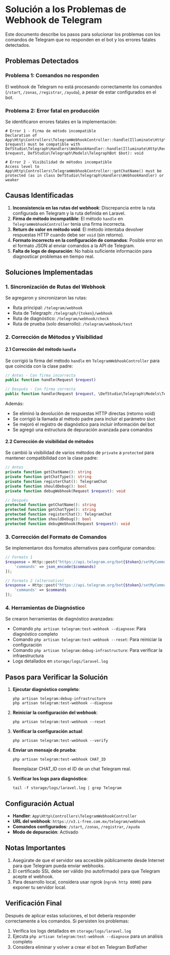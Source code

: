 # Solución a los Problemas de Webhook de Telegram

Este documento describe los pasos para solucionar los problemas con los comandos de Telegram que no responden en el bot y los errores fatales detectados.

## Problemas Detectados

### Problema 1: Comandos no responden
El webhook de Telegram no está procesando correctamente los comandos (`/start`, `/zonas`, `/registrar`, `/ayuda`), a pesar de estar configurados en el bot.

### Problema 2: Error fatal en producción
Se identificaron errores fatales en la implementación:

```
# Error 1 - Firma de método incompatible
Declaration of App\Http\Controllers\TelegramWebhookController::handle(Illuminate\Http\Request $request) must be compatible with DefStudio\Telegraph\Handlers\WebhookHandler::handle(Illuminate\Http\Request $request, DefStudio\Telegraph\Models\TelegraphBot $bot): void

# Error 2 - Visibilidad de métodos incompatible
Access level to App\Http\Controllers\TelegramWebhookController::getChatName() must be protected (as in class DefStudio\Telegraph\Handlers\WebhookHandler) or weaker
```

## Causas Identificadas

1. **Inconsistencia en las rutas del webhook**: Discrepancia entre la ruta configurada en Telegram y la ruta definida en Laravel.
2. **Firma de método incompatible**: El método `handle` en `TelegramWebhookController` tenía una firma incorrecta.
3. **Return de valor en método void**: El método intentaba devolver respuestas HTTP cuando debe ser `void` (sin retorno).
4. **Formato incorrecto en la configuración de comandos**: Posible error en el formato JSON al enviar comandos a la API de Telegram.
5. **Falta de logs de depuración**: No había suficiente información para diagnosticar problemas en tiempo real.

## Soluciones Implementadas

### 1. Sincronización de Rutas del Webhook

Se agregaron y sincronizaron las rutas:
- Ruta principal: `/telegram/webhook`
- Ruta de Telegraph: `/telegraph/{token}/webhook`
- Ruta de diagnóstico: `/telegram/webhook/check`
- Ruta de prueba (solo desarrollo): `/telegram/webhook/test`

### 2. Corrección de Métodos y Visibilidad

#### 2.1 Corrección del método `handle`

Se corrigió la firma del método `handle` en `TelegramWebhookController` para que coincida con la clase padre:

```php
// Antes - Con firma incorrecta
public function handle(Request $request)

// Después - Con firma correcta
public function handle(Request $request, \DefStudio\Telegraph\Models\TelegraphBot $bot): void
```

Además:
- Se eliminó la devolución de respuestas HTTP directas (retorno void)
- Se corrigió la llamada al método padre para incluir el parámetro `$bot`
- Se mejoró el registro de diagnóstico para incluir información del bot
- Se agregó una estructura de depuración avanzada para comandos

#### 2.2 Corrección de visibilidad de métodos

Se cambió la visibilidad de varios métodos de `private` a `protected` para mantener compatibilidad con la clase padre:

```php
// Antes
private function getChatName(): string
private function getChatType(): string
private function registerChat(): TelegramChat
private function shouldDebug(): bool
private function debugWebhook(Request $request): void

// Después
protected function getChatName(): string
protected function getChatType(): string
protected function registerChat(): TelegramChat
protected function shouldDebug(): bool
protected function debugWebhook(Request $request): void
```

### 3. Corrección del Formato de Comandos

Se implementaron dos formatos alternativos para configurar comandos:
```php
// Formato 1
$response = Http::post("https://api.telegram.org/bot{$token}/setMyCommands", [
    'commands' => json_encode($commands)
]);

// Formato 2 (alternativo)
$response = Http::post("https://api.telegram.org/bot{$token}/setMyCommands", [
    'commands' => $commands
]);
```

### 4. Herramientas de Diagnóstico

Se crearon herramientas de diagnóstico avanzadas:
- Comando `php artisan telegram:test-webhook --diagnose`: Para diagnóstico completo
- Comando `php artisan telegram:test-webhook --reset`: Para reiniciar la configuración
- Comando `php artisan telegram:debug-infrastructure`: Para verificar la infraestructura
- Logs detallados en `storage/logs/laravel.log`

## Pasos para Verificar la Solución

1. **Ejecutar diagnóstico completo**:
   ```
   php artisan telegram:debug-infrastructure
   php artisan telegram:test-webhook --diagnose
   ```

2. **Reiniciar la configuración del webhook**:
   ```
   php artisan telegram:test-webhook --reset
   ```

3. **Verificar la configuración actual**:
   ```
   php artisan telegram:test-webhook --verify
   ```

4. **Enviar un mensaje de prueba**:
   ```
   php artisan telegram:test-webhook CHAT_ID
   ```
   Reemplazar CHAT_ID con el ID de un chat Telegram real.

5. **Verificar los logs para diagnóstico**:
   ```
   tail -f storage/logs/laravel.log | grep Telegram
   ```

## Configuración Actual

- **Handler**: `App\Http\Controllers\TelegramWebhookController`
- **URL del webhook**: `https://v3.i-free.com.mx/telegram/webhook`
- **Comandos configurados**: `/start`, `/zonas`, `/registrar`, `/ayuda`
- **Modo de depuración**: Activado

## Notas Importantes

1. Asegúrate de que el servidor sea accesible públicamente desde Internet para que Telegram pueda enviar webhooks.
2. El certificado SSL debe ser válido (no autofirmado) para que Telegram acepte el webhook.
3. Para desarrollo local, considera usar ngrok (`ngrok http 8000`) para exponer tu servidor local.

## Verificación Final

Después de aplicar estas soluciones, el bot debería responder correctamente a los comandos. Si persisten los problemas:

1. Verifica los logs detallados en `storage/logs/laravel.log`
2. Ejecuta `php artisan telegram:test-webhook --diagnose` para un análisis completo
3. Considera eliminar y volver a crear el bot en Telegram BotFather
